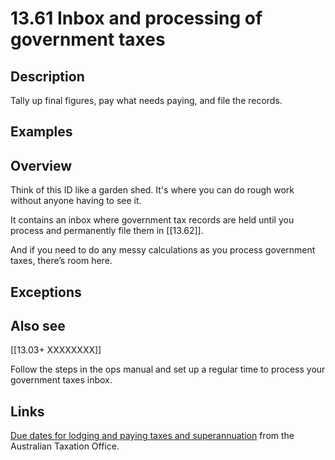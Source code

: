 # 13.61 Inbox and processing of government taxes

## Description

Tally up final figures, pay what needs paying, and file the records.

## Examples

## Overview

Think of this ID like a garden shed. It's where you can do rough work without anyone having to see it.

It contains an inbox where government tax records are held until you process and permanently file them in [[13.62]].

And if you need to do any messy calculations as you process government taxes, there’s room here.

## Exceptions

## Also see


[[13.03+ XXXXXXXX]]

Follow the steps in the ops manual and set up a regular time to process your government taxes inbox.

## Links

[Due dates for lodging and paying taxes and superannuation](https://www.ato.gov.au/businesses-and-organisations/preparing-lodging-and-paying/reports-and-returns/due-dates-for-lodging-and-paying) from the Australian Taxation Office.
